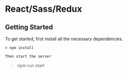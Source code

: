 # React/Sass/Redux

## Getting Started

To get started, first install all the necessary dependencies.
```
> npm install

Then start the server
```
> npm run start
